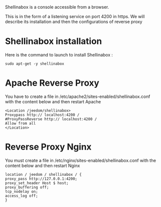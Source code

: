 Shellinabox is a console accessible from a browser.

This is in the form of a listening service on port 4200 in
https. We will describe its installation and then the configurations of
reverse proxy

Shellinabox installation 
===========================

Here is the command to launch to install Shellinabox :

    sudo apt-get -y shellinabox

Apache Reverse Proxy 
====================

You have to create a file in
/etc/apache2/sites-enabled/shellinabox.conf with the content below
and then restart Apache

    <Location /jeedom/shellinabox>
    Proxypass http:// localhost:4200 /
    #ProxyPassReverse http:// localhost:4200 /
    Allow from all
    </Location>

Reverse Proxy Nginx 
===================

You must create a file in /etc/nginx/sites-enabled/shellinabox.conf
with the content below and then restart Nginx

    location / jeedom / shellinabox / {
    proxy_pass http://127.0.0.1:4200;
    proxy_set_header Host $ host;
    proxy_buffering off;
    tcp_nodelay on;
    access_log off;
    }

